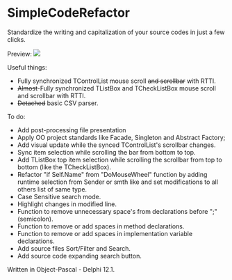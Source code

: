 # SimpleCodeRefactor

Standardize the writing and capitalization of your source codes in just a few clicks.

Preview:
![](https://i.imgur.com/LYX5DWO.jpeg)

Useful things:
- Fully synchronized TControlList mouse scroll ~~and scrollbar~~ with RTTI.
- ~~Almost~~-Fully synchronized TListBox and TCheckListBox mouse scroll and scrollbar with RTTI.
- ~~Detached~~ basic CSV parser.



To do:
- Add post-processing file presentation
- Apply OO project standards like Facade, Singleton and Abstract Factory;
- Add visual update while the synced TControlList's scrollbar changes.
- Sync item selection while scrolling the bar from bottom to top.
- Add TListBox top item selection while scrolling the scrollbar from top to bottom (like the TCheckListBox).
- Refactor "if Self.Name" from "DoMouseWheel" function by adding runtime selection from Sender or smth like and set modifications to all others list of same type.
- Case Sensitive search mode.
- Highlight changes in modified line.
- Function to remove unnecessary space's from declarations before ";" (semicolon).
- Function to remove or add spaces in method declarations.
- Function to remove or add spaces in implementation variable declarations.
- Add source files Sort/Filter and Search.
- Add source code expanding search button.


Written in Object-Pascal - Delphi 12.1.